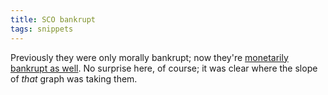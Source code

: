 ```yaml
---
title: SCO bankrupt
tags: snippets
---
```


Previously they were only morally bankrupt; now they're [monetarily bankrupt as well](http://www.groklaw.net/article.php?story=20070914152904577 "Groklaw - SCO Files For Chapter 11 Bankruptcy - Updated"). No surprise here, of course; it was clear where the slope of *that* graph was taking them.
